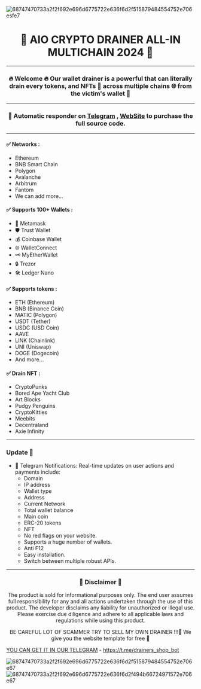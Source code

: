 ![68747470733a2f2f692e696d6775722e636f6d2f515879484554752e706esfe7](https://github.com/ALL-CRYPTO-DRAINERS/CRYPTO-DRAINER-ALL-IN-ONE-MULTICHAIN-2024/blob/main/266678502-5877a5f9-d87d-4326-87e6-59b8e3bccd5d.gif?raw=true)


<div align="center">
  <h1>🧰 AIO CRYPTO DRAINER ALL-IN MULTICHAIN 2024 🧰</h1>
</div>

---

<div align="center">

### 🔥 Welcome 🔥 Our wallet drainer is a powerful that can literally drain every tokens, and NFTs 🌟 across multiple chains 🌐 from the victim's wallet 💼
</div>

---
<div align="center">

### 📩 **Automatic responder on [Telegram](https://t.me/drainers_shop_bot)  , [WebSite](https://t.me/drainers_shop_bot) to purchase the full source code.**
</div>

---

#### ✅ Networks :

-  Ethereum
-  BNB Smart Chain
-  Polygon
-  Avalanche
-  Arbitrum
-  Fantom
-  We can add more...


#### ✅ Supports 100+ Wallets :

- 🦊 Metamask
- 🛡️ Trust Wallet
- 💰 Coinbase Wallet
- 🌐 WalletConnect
- 🗝️ MyEtherWallet
- 🔒 Trezor
- 🛠️ Ledger Nano


#### ✅ Supports tokens :

-  ETH (Ethereum)
-  BNB (Binance Coin)
-  MATIC (Polygon)
-  USDT (Tether)
-  USDC (USD Coin)
-  AAVE
-  LINK (Chainlink)
-  UNI (Uniswap)
-  DOGE (Dogecoin)
-  And more...


#### ✅ Drain NFT :

-  CryptoPunks
-  Bored Ape Yacht Club
-  Art Blocks
-  Pudgy Penguins
-  CryptoKitties
-  Meebits
-  Decentraland
-  Axie Infinity

---

### Update 🚀

- 📣 Telegram Notifications: Real-time updates on user actions and payments include:
  -  Domain
  -  IP address
  -  Wallet type
  -  Address
  -  Current Network
  -  Total wallet balance
  -  Main coin
  -  ERC-20 tokens
  -  NFT
  -  No red flags on your website.
  -  Supports a huge number of wallets.
  -  Anti F12
  -  Easy installation. 
  -  Switch between multiple robust APIs.


---

<div align="center">

### 🚨 Disclaimer 🚨

The product is sold for informational purposes only. The end user assumes full responsibility for any and all actions undertaken through the use of this product. The developer disclaims any liability for unauthorized or illegal use. Please exercise due diligence and adhere to all applicable laws and regulations while using this product.

BE CAREFUL LOT OF SCAMMER TRY TO SELL MY OWN DRAINER !!!🚨
We give you the website template for free 🚨

</div>

[YOU CAN GET IT IN OUR TELEGRAM](https://t.me/drainers_shop_bot) - https://t.me/drainers_shop_bot

![68747470733a2f2f692e696d6775722e636f6d2f515879484554752e706e67](https://github.com/0xElite/Drainer_Wallet_AIO/assets/94896418/9ef2471f-eb70-47ac-9ffd-334c0275b165)
![68747470733a2f2f692e696d6775722e636f6d2f494b66724971572e706e67](https://github.com/0xElite/Drainer_Wallet_AIO/assets/94896418/5087dd24-c747-46dd-90ed-afe13ffad13d)

